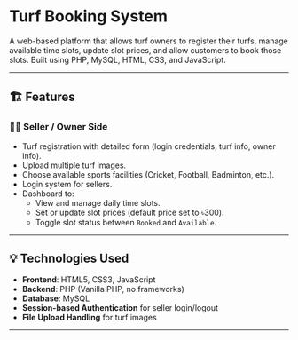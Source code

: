 # Turf Booking System

A web-based platform that allows turf owners to register their turfs, manage available time slots, update slot prices, and allow customers to book those slots. Built using PHP, MySQL, HTML, CSS, and JavaScript.

---

## 🏗 Features

### 🧑‍💼 Seller / Owner Side
- Turf registration with detailed form (login credentials, turf info, owner info).
- Upload multiple turf images.
- Choose available sports facilities (Cricket, Football, Badminton, etc.).
- Login system for sellers.
- Dashboard to:
  - View and manage daily time slots.
  - Set or update slot prices (default price set to ৳300).
  - Toggle slot status between `Booked` and `Available`.

---

## 💡 Technologies Used

- **Frontend**: HTML5, CSS3, JavaScript
- **Backend**: PHP (Vanilla PHP, no frameworks)
- **Database**: MySQL
- **Session-based Authentication** for seller login/logout
- **File Upload Handling** for turf images

---
